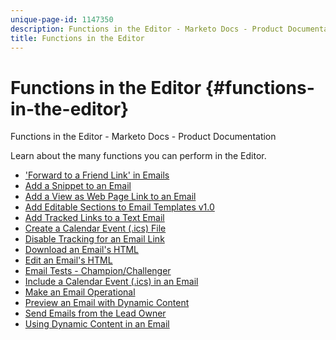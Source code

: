 ```yaml
---
unique-page-id: 1147350
description: Functions in the Editor - Marketo Docs - Product Documentation
title: Functions in the Editor
---
```


# Functions in the Editor {#functions-in-the-editor}

Functions in the Editor - Marketo Docs - Product Documentation

Learn about the many functions you can perform in the Editor.

* ['Forward to a Friend Link' in Emails](functions-in-the-editor/'forward-to-a-friend-link'-in-emails.md)
* [Add a Snippet to an Email](functions-in-the-editor/add-a-snippet-to-an-email.md)
* [Add a View as Web Page Link to an Email](functions-in-the-editor/add-a-view-as-web-page-link-to-an-email.md)
* [Add Editable Sections to Email Templates v1.0](http://docs.marketo.com/display/docs/assets/add-editable-sections-to-email-templates-v1.0)
* [Add Tracked Links to a Text Email](functions-in-the-editor/add-tracked-links-to-a-text-email.md)
* [Create a Calendar Event (.ics) File](http://docs.marketo.com/display/docs/assets/create-a-calendar-event-28.ics-29-file)
* [Disable Tracking for an Email Link](functions-in-the-editor/disable-tracking-for-an-email-link.md)
* [Download an Email's HTML](functions-in-the-editor/download-an-email's-html.md)
* [Edit an Email's HTML](functions-in-the-editor/edit-an-email's-html.md)
* [Email Tests - Champion/Challenger](functions-in-the-editor/email-tests-champion/challenger.md)
* [Include a Calendar Event (.ics) in an Email](http://docs.marketo.com/display/docs/assets/include-a-calendar-event-28.ics-29-in-an-email)
* [Make an Email Operational](functions-in-the-editor/make-an-email-operational.md)
* [Preview an Email with Dynamic Content](functions-in-the-editor/preview-an-email-with-dynamic-content.md)
* [Send Emails from the Lead Owner](functions-in-the-editor/send-emails-from-the-lead-owner.md)
* [Using Dynamic Content in an Email](functions-in-the-editor/using-dynamic-content-in-an-email.md)

